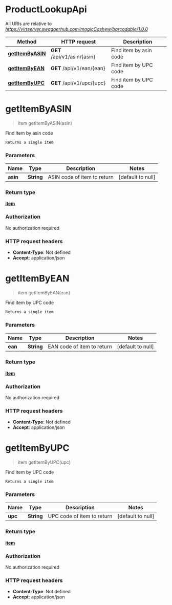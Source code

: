# ProductLookupApi

All URIs are relative to *https://virtserver.swaggerhub.com/magicCashew/barcodable/1.0.0*

Method | HTTP request | Description
------------- | ------------- | -------------
[**getItemByASIN**](ProductLookupApi.md#getItemByASIN) | **GET** /api/v1/asin/{asin} | Find item by asin code
[**getItemByEAN**](ProductLookupApi.md#getItemByEAN) | **GET** /api/v1/ean/{ean} | Find item by UPC code
[**getItemByUPC**](ProductLookupApi.md#getItemByUPC) | **GET** /api/v1/upc/{upc} | Find item by UPC code


<a name="getItemByASIN"></a>
# **getItemByASIN**
> item getItemByASIN(asin)

Find item by asin code

    Returns a single item

### Parameters

Name | Type | Description  | Notes
------------- | ------------- | ------------- | -------------
 **asin** | **String**| ASIN code of item to return | [default to null]

### Return type

[**item**](..//Models/item.md)

### Authorization

No authorization required

### HTTP request headers

- **Content-Type**: Not defined
- **Accept**: application/json

<a name="getItemByEAN"></a>
# **getItemByEAN**
> item getItemByEAN(ean)

Find item by UPC code

    Returns a single item

### Parameters

Name | Type | Description  | Notes
------------- | ------------- | ------------- | -------------
 **ean** | **String**| EAN code of item to return | [default to null]

### Return type

[**item**](..//Models/item.md)

### Authorization

No authorization required

### HTTP request headers

- **Content-Type**: Not defined
- **Accept**: application/json

<a name="getItemByUPC"></a>
# **getItemByUPC**
> item getItemByUPC(upc)

Find item by UPC code

    Returns a single item

### Parameters

Name | Type | Description  | Notes
------------- | ------------- | ------------- | -------------
 **upc** | **String**| UPC code of item to return | [default to null]

### Return type

[**item**](..//Models/item.md)

### Authorization

No authorization required

### HTTP request headers

- **Content-Type**: Not defined
- **Accept**: application/json

